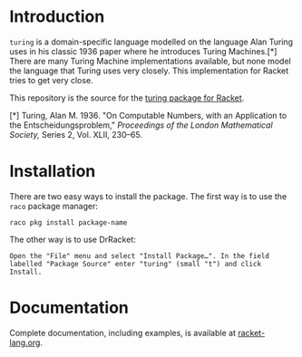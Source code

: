 # Introduction

`turing` is a domain-specific language modelled on the language Alan Turing uses in his classic 1936 paper where he introduces Turing Machines.[*] There are many Turing Machine implementations available, but none model the language that Turing uses very closely. This implementation for Racket tries to get very close.

This repository is the source for the [turing package for Racket](https://pkgs.racket-lang.org/package/turing).  

[*] Turing, Alan M. 1936. "On Computable Numbers, with an Application to the Entscheidungsproblem," _Proceedings of the London Mathematical Society,_ Series 2, Vol. XLII, 230–65.

# Installation

There are two easy ways to install the package.  The first way is to use the `raco` package manager:

    raco pkg install package-name

The other way is to use DrRacket:

    Open the "File" menu and select "Install Package…". In the field labelled "Package Source" enter "turing" (small "t") and click Install.

# Documentation

Complete documentation, including examples, is available at [racket-lang.org](https://docs.racket-lang.org/turing/index.html).  
